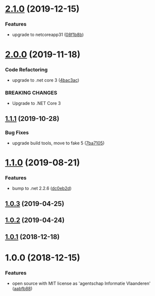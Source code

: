 # [2.1.0](https://github.com/informatievlaanderen/trim-string-jsonconverter/compare/v2.0.0...v2.1.0) (2019-12-15)


### Features

* upgrade to netcoreapp31 ([08f1b8b](https://github.com/informatievlaanderen/trim-string-jsonconverter/commit/08f1b8be7370314a1c8f206ddaa2082e6e251a60))

# [2.0.0](https://github.com/informatievlaanderen/trim-string-jsonconverter/compare/v1.1.1...v2.0.0) (2019-11-18)


### Code Refactoring

* upgrade to .net core 3 ([4bac3ac](https://github.com/informatievlaanderen/trim-string-jsonconverter/commit/4bac3ac))


### BREAKING CHANGES

* Upgrade to .NET Core 3

## [1.1.1](https://github.com/informatievlaanderen/trim-string-jsonconverter/compare/v1.1.0...v1.1.1) (2019-10-28)


### Bug Fixes

* upgrade build tools, move to fake 5 ([7ba7105](https://github.com/informatievlaanderen/trim-string-jsonconverter/commit/7ba7105))

# [1.1.0](https://github.com/informatievlaanderen/trim-string-jsonconverter/compare/v1.0.3...v1.1.0) (2019-08-21)


### Features

* bump to .net 2.2.6 ([dc0eb2d](https://github.com/informatievlaanderen/trim-string-jsonconverter/commit/dc0eb2d))

## [1.0.3](https://github.com/informatievlaanderen/trim-string-jsonconverter/compare/v1.0.2...v1.0.3) (2019-04-25)

## [1.0.2](https://github.com/informatievlaanderen/trim-string-jsonconverter/compare/v1.0.1...v1.0.2) (2019-04-24)

## [1.0.1](https://github.com/informatievlaanderen/trim-string-jsonconverter/compare/v1.0.0...v1.0.1) (2018-12-18)

# 1.0.0 (2018-12-15)


### Features

* open source with MIT license as 'agentschap Informatie Vlaanderen' ([aabfb88](https://github.com/informatievlaanderen/trim-string-jsonconverter/commit/aabfb88))
